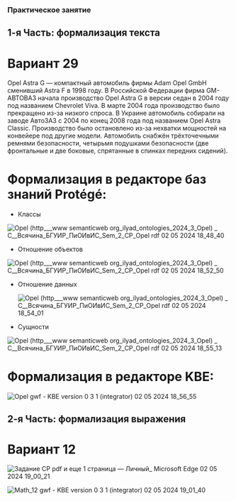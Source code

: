 ### Практическое занятие

## 1-я Часть: формализация текста
# Вариант 29

Opel Astra G — компактный автомобиль фирмы Adam Opel GmbH сменивший Astra F в 1998 
году. В Российской Федерации фирма GM-АВТОВАЗ начала производство Opel Astra G в 
версии седан в 2004 году под названием Chevrolet Viva. В марте 2004 года производство было 
прекращено из-за низкого спроса. В Украине автомобиль собирали на заводе АвтоЗАЗ с 2004 
по конец 2008 года под названием Opel Astra Classic. Производство было остановлено из-за 
нехватки мощностей на конвейере под другие модели. Автомобиль снабжён трёхточечными 
ремнями безопасности, четырьмя подушками безопасности (две фронтальные и две боковые, 
спрятанные в спинках передних сидений).

# Формализация в редакторе баз знаний Protégé:
- Классы
  
![Opel (http___www semanticweb org_ilyad_ontologies_2024_3_Opel)  _  C__Всячина_БГУИР_ПиОИвИС_Sem_2_СР_Opel rdf  02 05 2024 18_48_40](https://github.com/iis-32170x/RPIIS/assets/144374775/ca38d144-2a76-4263-a886-2da309c8401e)

- Отношение объектов

![Opel (http___www semanticweb org_ilyad_ontologies_2024_3_Opel)  _  C__Всячина_БГУИР_ПиОИвИС_Sem_2_СР_Opel rdf  02 05 2024 18_52_50](https://github.com/iis-32170x/RPIIS/assets/144374775/307a2e26-123c-477b-987e-5944e2a98746)

- Отношение данных

  ![Opel (http___www semanticweb org_ilyad_ontologies_2024_3_Opel)  _  C__Всячина_БГУИР_ПиОИвИС_Sem_2_СР_Opel rdf  02 05 2024 18_54_01](https://github.com/iis-32170x/RPIIS/assets/144374775/151ace6b-54fe-4ca7-ac5d-021f00c5c62c)

- Сущности

![Opel (http___www semanticweb org_ilyad_ontologies_2024_3_Opel)  _  C__Всячина_БГУИР_ПиОИвИС_Sem_2_СР_Opel rdf  02 05 2024 18_55_13](https://github.com/iis-32170x/RPIIS/assets/144374775/e391c7f0-274c-4654-861b-9336e0762e8d)


# Формализация в редакторе KBE:

![Opel gwf - KBE version 0 3 1  (integrator) 02 05 2024 18_56_55](https://github.com/iis-32170x/RPIIS/assets/144374775/1b621f86-d5b5-4ea8-a424-5be7a423451e)

## 2-я Часть: формализация выражения
# Вариант 12

![Задание СР pdf и еще 1 страница — Личный_ Microsoft​ Edge 02 05 2024 19_00_21](https://github.com/iis-32170x/RPIIS/assets/144374775/aa1a6944-2581-42ac-b983-f616a73f855f)

![Math_12 gwf - KBE version 0 3 1  (integrator) 02 05 2024 19_01_40](https://github.com/iis-32170x/RPIIS/assets/144374775/2a553913-9ba9-4588-a06c-61660c50a510)
